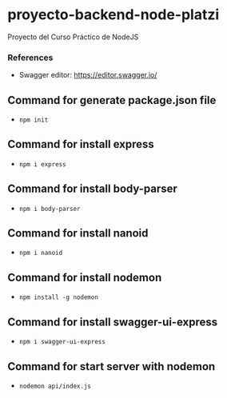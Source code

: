 # proyecto-backend-node-platzi
Proyecto del Curso Práctico de NodeJS

### References
- Swagger editor: https://editor.swagger.io/

## Command for generate package.json file
- `npm init`

## Command for install express
- `npm i express`

## Command for install body-parser
- `npm i body-parser`

## Command for install nanoid
- `npm i nanoid`

## Command for install nodemon
- `npm install -g nodemon`

## Command for install swagger-ui-express
- `npm i swagger-ui-express`

## Command for start server with nodemon
- `nodemon api/index.js`
